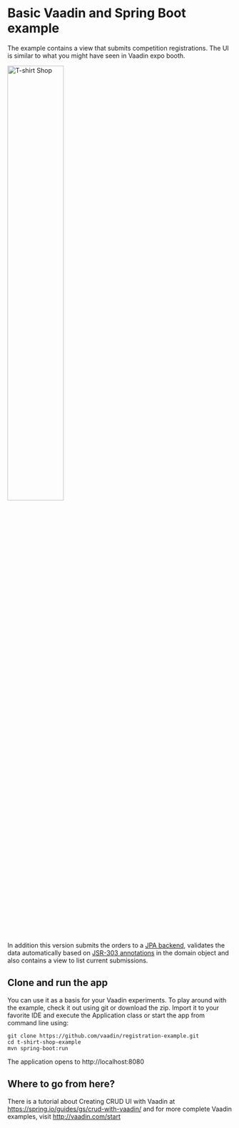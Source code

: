 # Basic Vaadin and Spring Boot example 

The example contains a view that submits competition registrations. The UI is similar to what you might have seen in Vaadin expo booth. 

<img src="https://raw.githubusercontent.com/vaadin/registration-example/master/screenshot.png" alt="T-shirt Shop" title="T-shirt Shop" width="50%">

In addition this version submits the orders to a [JPA backend](https://docs.spring.io/spring-data/jpa/docs/current/reference/html/), validates the data automatically based on [JSR-303 annotations](https://beanvalidation.org/specification/) in the domain object and also contains a view to list current submissions.

## Clone and run the app

You can use it as a basis for your Vaadin experiments. To play around with the example, check it out using git or download the zip. Import it to your favorite IDE and execute the Application class or start the app from command line using: 

    git clone https://github.com/vaadin/registration-example.git
    cd t-shirt-shop-example
    mvn spring-boot:run

The application opens to http://localhost:8080

## Where to go from here? 

There is a tutorial about Creating CRUD UI with Vaadin at https://spring.io/guides/gs/crud-with-vaadin/
and for more complete Vaadin examples, visit http://vaadin.com/start 
